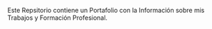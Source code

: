 Este Repsitorio contiene un Portafolio con la Información sobre mis Trabajos y Formación Profesional. 

